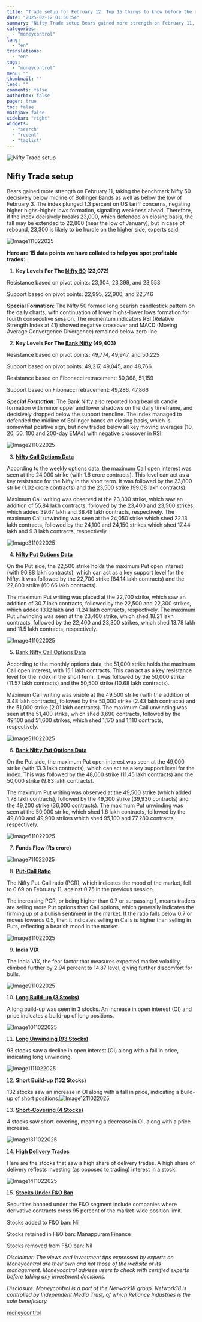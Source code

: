 ```yaml
---
title: "Trade setup for February 12: Top 15 things to know before the opening bell"
date: "2025-02-12 01:50:54"
summary: "Nifty Trade setup Bears gained more strength on February 11, taking the benchmark Nifty 50 decisively below midline of Bollinger Bands as well as below the low of February 3. The index plunged 1.3 percent on US tariff concerns, negating higher highs-higher lows formation, signalling weakness ahead. Therefore, if the..."
categories:
  - "moneycontrol"
lang:
  - "en"
translations:
  - "en"
tags:
  - "moneycontrol"
menu: ""
thumbnail: ""
lead: ""
comments: false
authorbox: false
pager: true
toc: false
mathjax: false
sidebar: "right"
widgets:
  - "search"
  - "recent"
  - "taglist"
---
```


![Nifty Trade setup](//stat1.moneycontrol.com/mcnews//images/grey_bg.gif "Nifty Trade setup")

Nifty Trade setup
-----------------

 
  

Bears gained more strength on February 11, taking the benchmark Nifty 50 decisively below midline of Bollinger Bands as well as below the low of February 3. The index plunged 1.3 percent on US tariff concerns, negating higher highs-higher lows formation, signalling weakness ahead. Therefore, if the index decisively breaks 23,000, which defended on closing basis, the fall may be extended to 22,800 (near the low of January), but in case of rebound, 23,300 is likely to be hurdle on the higher side, experts said.

![Image111022025](https://images.moneycontrol.com/static-mcnews/2025/02/20250211174205_Image111022025.jpg)

**Here are 15 data points we have collated to help you spot profitable trades:**

1) K**ey Levels For The [Nifty 50](https://www.moneycontrol.com/indian-indices/nifty-50-9.html) (23,072)**

Resistance based on pivot points: 23,304, 23,399, and 23,553

Support based on pivot points: 22,995, 22,900, and 22,746

**Special Formation**: The Nifty 50 formed long bearish candlestick pattern on the daily charts, with continuation of lower highs-lower lows formation for fourth consecutive session. The momentum indicators RSI (Relative Strength Index at 41) showed negative crossover and MACD (Moving Average Convergence Divergence) remained below zero line.

2) **Key Levels For The [Bank Nifty](https://www.moneycontrol.com/indian-indices/nifty-50-9.html) (49,403)**

Resistance based on pivot points: 49,774, 49,947, and 50,225

Support based on pivot points: 49,217, 49,045, and 48,766

Resistance based on Fibonacci retracement: 50,368, 51,159

Support based on Fibonacci retracement: 49,286, 47,866

***Special Formation***: The Bank Nifty also reported long bearish candle formation with minor upper and lower shadows on the daily timeframe, and decisively dropped below the support trendline. The index managed to defended the midline of Bollinger bands on closing basis, which is somewhat positive sign, but now traded below all key moving averages (10, 20, 50, 100 and 200-day EMAs) with negative crossover in RSI.

![Image211022025](https://images.moneycontrol.com/static-mcnews/2025/02/20250211174246_Image211022025.jpg)

3) **[Nifty Call Options Data](https://www.moneycontrol.com/markets/fno-market-snapshot)**

According to the weekly options data, the maximum Call open interest was seen at the 24,000 strike (with 1.6 crore contracts). This level can act as a key resistance for the Nifty in the short term. It was followed by the 23,800 strike (1.02 crore contracts) and the 23,500 strike (99.08 lakh contracts).

Maximum Call writing was observed at the 23,300 strike, which saw an addition of 55.84 lakh contracts, followed by the 23,400 and 23,500 strikes, which added 39.67 lakh and 38.48 lakh contracts, respectively. The maximum Call unwinding was seen at the 24,050 strike which shed 22.13 lakh contracts, followed by the 24,100 and 24,150 strikes which shed 17.44 lakh and 9.3 lakh contracts, respectively.

![Image311022025](https://images.moneycontrol.com/static-mcnews/2025/02/20250211174318_Image311022025.jpg)

4) **[Nifty Put Options Data](https://www.moneycontrol.com/markets/fno-market-snapshot)**

On the Put side, the 22,500 strike holds the maximum Put open interest (with 90.88 lakh contracts), which can act as a key support level for the Nifty. It was followed by the 22,700 strike (84.14 lakh contracts) and the 22,800 strike (60.66 lakh contracts).

The maximum Put writing was placed at the 22,700 strike, which saw an addition of 30.7 lakh contracts, followed by the 22,500 and 22,300 strikes, which added 13.12 lakh and 11.24 lakh contracts, respectively. The maximum Put unwinding was seen at the 23,400 strike, which shed 18.21 lakh contracts, followed by the 22,400 and 23,300 strikes, which shed 13.78 lakh and 11.5 lakh contracts, respectively.

![Image411022025](https://images.moneycontrol.com/static-mcnews/2025/02/20250211174339_Image411022025.jpg)

5) B[ank Nifty Call Options Data](https://www.moneycontrol.com/markets/fno-market-snapshot)

According to the monthly options data, the 51,000 strike holds the maximum Call open interest, with 15.1 lakh contracts. This can act as a key resistance level for the index in the short term. It was followed by the 50,000 strike (11.57 lakh contracts) and the 50,500 strike (10.68 lakh contracts).

Maximum Call writing was visible at the 49,500 strike (with the addition of 3.48 lakh contracts), followed by the 50,000 strike (2.43 lakh contracts) and the 51,000 strike (2.01 lakh contracts). The maximum Call unwinding was seen at the 51,400 strike, which shed 3,690 contracts, followed by the 49,100 and 51,600 strikes, which shed 1,170 and 1,110 contracts, respectively.

![Image511022025](https://images.moneycontrol.com/static-mcnews/2025/02/20250211174526_Image511022025.jpg)

6) **[Bank Nifty Put Options Data](https://www.moneycontrol.com/markets/fno-market-snapshot)**

On the Put side, the maximum Put open interest was seen at the 49,000 strike (with 13.3 lakh contracts), which can act as a key support level for the index. This was followed by the 48,000 strike (11.45 lakh contracts) and the 50,000 strike (9.83 lakh contracts).

The maximum Put writing was observed at the 49,500 strike (which added 1.78 lakh contracts), followed by the 49,300 strike (39,930 contracts) and the 49,200 strike (36,000 contracts). The maximum Put unwinding was seen at the 50,000 strike, which shed 1.6 lakh contracts, followed by the 49,800 and 49,900 strikes which shed 95,100 and 77,280 contracts, respectively.

![Image611022025](https://images.moneycontrol.com/static-mcnews/2025/02/20250211174548_Image611022025.jpg)

7) **Funds Flow (Rs crore)**

![Image711022025](https://images.moneycontrol.com/static-mcnews/2025/02/20250211174606_Image711022025.jpg)

8) **[Put-Call Ratio](https://www.moneycontrol.com/markets/fno-market-snapshot)**

The Nifty Put-Call ratio (PCR), which indicates the mood of the market, fell to 0.69 on February 11, against 0.75 in the previous session.

The increasing PCR, or being higher than 0.7 or surpassing 1, means traders are selling more Put options than Call options, which generally indicates the firming up of a bullish sentiment in the market. If the ratio falls below 0.7 or moves towards 0.5, then it indicates selling in Calls is higher than selling in Puts, reflecting a bearish mood in the market.

![Image811022025](https://images.moneycontrol.com/static-mcnews/2025/02/20250211174627_Image811022025.jpg)

9) **India VIX**

The India VIX, the fear factor that measures expected market volatility, climbed further by 2.94 percent to 14.87 level, giving further discomfort for bulls.

![Image911022025](https://images.moneycontrol.com/static-mcnews/2025/02/20250211174646_Image911022025.jpg)

10) **[Long Build-up (3 Stocks)](https://www.moneycontrol.com/markets/fno-market-snapshot)**

A long build-up was seen in 3 stocks. An increase in open interest (OI) and price indicates a build-up of long positions.

![Image1011022025](https://images.moneycontrol.com/static-mcnews/2025/02/20250211174706_Image1011022025.jpg)

11) **[Long Unwinding (93 Stocks)](https://www.moneycontrol.com/markets/fno-market-snapshot)**

93 stocks saw a decline in open interest (OI) along with a fall in price, indicating long unwinding.

![Image1111022025](https://images.moneycontrol.com/static-mcnews/2025/02/20250211174725_Image1111022025.jpg)

12) **[Short Build-up (132 Stocks)](https://www.moneycontrol.com/markets/fno-market-snapshot)**

132 stocks saw an increase in OI along with a fall in price, indicating a build-up of short positions.![Image1211022025](https://images.moneycontrol.com/static-mcnews/2025/02/20250211174746_Image1211022025.jpg)

13) **[Short-Covering (4 Stocks)](https://www.moneycontrol.com/markets/fno-market-snapshot)**

4 stocks saw short-covering, meaning a decrease in OI, along with a price increase.

![Image1311022025](https://images.moneycontrol.com/static-mcnews/2025/02/20250211174805_Image1311022025.jpg)

14) **[High Delivery Trades](https://www.moneycontrol.com/markets/fno-market-snapshot)**

Here are the stocks that saw a high share of delivery trades. A high share of delivery reflects investing (as opposed to trading) interest in a stock.

![Image1411022025](https://images.moneycontrol.com/static-mcnews/2025/02/20250211174824_Image1411022025.jpg)

15) **[Stocks Under F&O Ban](https://www.moneycontrol.com/markets/fno-market-snapshot)**

Securities banned under the F&O segment include companies where derivative contracts cross 95 percent of the market-wide position limit.

Stocks added to F&O ban: Nil

Stocks retained in F&O ban: Manappuram Finance

Stocks removed from F&O ban: Nil

*Disclaimer: The views and investment tips expressed by experts on Moneycontrol are their own and not those of the website or its management. Moneycontrol advises users to check with certified experts before taking any investment decisions.*

*Disclosure: Moneycontrol is a part of the Network18 group. Network18 is controlled by Independent Media Trust, of which Reliance Industries is the sole beneficiary.*

[moneycontrol](https://www.moneycontrol.com/news/business/markets/trade-setup-for-february-12-top-15-things-to-know-before-the-opening-bell-12937678.html)
